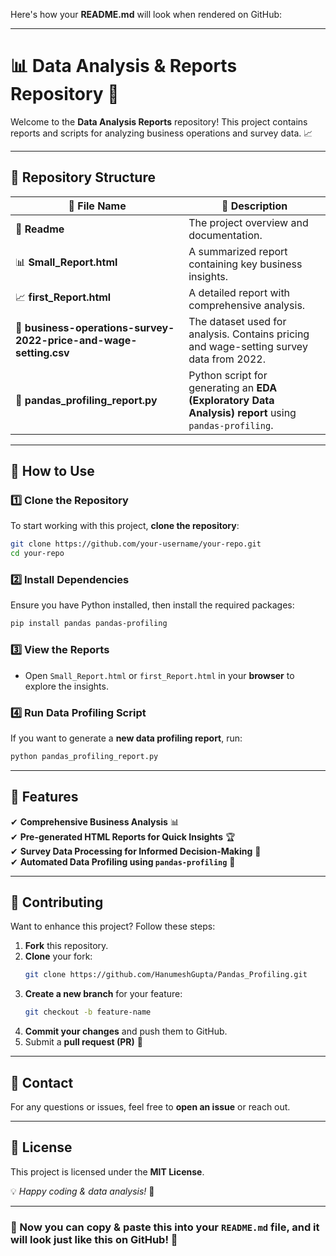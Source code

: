 Here's how your **README.md** will look when rendered on GitHub:

---

# 📊 Data Analysis & Reports Repository 🚀  

Welcome to the **Data Analysis Reports** repository! This project contains reports and scripts for analyzing business operations and survey data. 📈  

---

## 📂 Repository Structure  

| 📄 **File Name** | 📌 **Description** |
|-----------------|------------------|
| 📝 **Readme** | The project overview and documentation. |
| 📊 **Small_Report.html** | A summarized report containing key business insights. |
| 📈 **first_Report.html** | A detailed report with comprehensive analysis. |
| 📂 **business-operations-survey-2022-price-and-wage-setting.csv** | The dataset used for analysis. Contains pricing and wage-setting survey data from 2022. |
| 🐍 **pandas_profiling_report.py** | Python script for generating an **EDA (Exploratory Data Analysis) report** using `pandas-profiling`. |

---

## 🚀 How to Use  

### 1️⃣ Clone the Repository  
To start working with this project, **clone the repository**:  
```sh
git clone https://github.com/your-username/your-repo.git
cd your-repo
```

### 2️⃣ Install Dependencies  
Ensure you have Python installed, then install the required packages:  
```sh
pip install pandas pandas-profiling
```

### 3️⃣ View the Reports  
- Open `Small_Report.html` or `first_Report.html` in your **browser** to explore the insights.  

### 4️⃣ Run Data Profiling Script  
If you want to generate a **new data profiling report**, run:  
```sh
python pandas_profiling_report.py
```

---

## 🎯 Features  

✔ **Comprehensive Business Analysis** 📊  
✔ **Pre-generated HTML Reports for Quick Insights** 🏆  
✔ **Survey Data Processing for Informed Decision-Making** 📑  
✔ **Automated Data Profiling using `pandas-profiling`** 🐍  

---

## 🤝 Contributing  

Want to enhance this project? Follow these steps:  

1. **Fork** this repository.  
2. **Clone** your fork:  
   ```sh
   git clone https://github.com/HanumeshGupta/Pandas_Profiling.git
   ```
3. **Create a new branch** for your feature:  
   ```sh
   git checkout -b feature-name
   ```
4. **Commit your changes** and push them to GitHub.  
5. Submit a **pull request (PR)** 🚀  

---

## 📩 Contact  

For any questions or issues, feel free to **open an issue** or reach out.  

---

## 📜 License  

This project is licensed under the **MIT License**.  

💡 *Happy coding & data analysis!* 🎯  

---

### 🎉 Now you can **copy & paste** this into your `README.md` file, and it will look just like this on GitHub! 🚀
